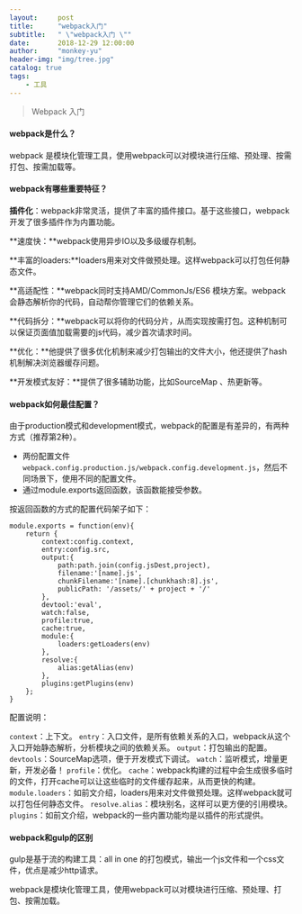 ```yaml
---
layout:     post
title:      "webpack入门"
subtitle:   " \"webpack入门 \""
date:       2018-12-29 12:00:00
author:     "monkey-yu"
header-img: "img/tree.jpg"
catalog: true
tags:
    - 工具
---
```


> Webpack 入门

#### webpack是什么？

webpack 是模块化管理工具，使用webpack可以对模块进行压缩、预处理、按需打包、按需加载等。

#### webpack有哪些重要特征？

**插件化**：webpack非常灵活，提供了丰富的插件接口。基于这些接口，webpack开发了很多插件作为内置功能。

**速度快：**webpack使用异步IO以及多级缓存机制。

**丰富的loaders:**loaders用来对文件做预处理。这样webpack可以打包任何静态文件。

**高适配性：**webpack同时支持AMD/CommonJs/ES6 模块方案。webpack会静态解析你的代码，自动帮你管理它们的依赖关系。

**代码拆分：**webpack可以将你的代码分片，从而实现按需打包。这种机制可以保证页面值加载需要的js代码，减少首次请求时间。

**优化：**他提供了很多优化机制来减少打包输出的文件大小，他还提供了hash机制解决浏览器缓存问题。

**开发模式友好：**提供了很多辅助功能，比如SourceMap 、热更新等。

#### webpack如何最佳配置？

由于production模式和development模式，webpack的配置是有差异的，有两种方式（推荐第2种）。

- 两份配置文件`webpack.config.production.js/webpack.config.development.js`，然后不同场景下，使用不同的配置文件。
- 通过module.exports返回函数，该函数能接受参数。

按返回函数的方式的配置代码架子如下：

```
module.exports = function(env){
    return {
        context:config.context,
        entry:config.src,
        output:{
            path:path.join(config.jsDest,project),
            filename:'[name].js',
            chunkFilename:'[name].[chunkhash:8].js',
            publicPath: '/assets/' + project + '/'
        },
        devtool:'eval',
        watch:false,
        profile:true,
        cache:true,
        module:{
            loaders:getLoaders(env)
        },
        resolve:{
            alias:getAlias(env)
        },
        plugins:getPlugins(env)
    };
}
```

配置说明：

`context`：上下文。
`entry`：入口文件，是所有依赖关系的入口，webpack从这个入口开始静态解析，分析模块之间的依赖关系。
`output`：打包输出的配置。
`devtools`：SourceMap选项，便于开发模式下调试。
`watch`：监听模式，增量更新，开发必备！
`profile`：优化。
`cache`：webpack构建的过程中会生成很多临时的文件，打开cache可以让这些临时的文件缓存起来，从而更快的构建。
`module.loaders`：如前文介绍，loaders用来对文件做预处理。这样webpack就可以打包任何静态文件。
`resolve.alias`：模块别名，这样可以更方便的引用模块。
`plugins`：如前文介绍，webpack的一些内置功能均是以插件的形式提供。

#### webpack和gulp的区别

gulp是基于流的构建工具：all in one 的打包模式，输出一个js文件和一个css文件，优点是减少http请求。

webpack是模块化管理工具，使用webpack可以对模块进行压缩、预处理、打包、按需加载。





